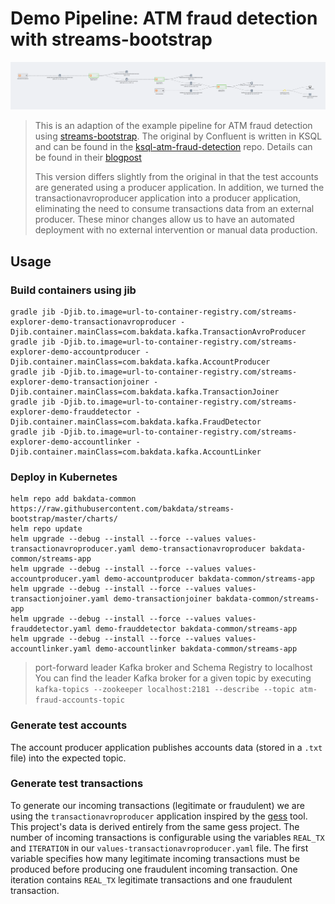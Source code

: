 # Demo Pipeline: ATM fraud detection with streams-bootstrap

![demo-pipeline](https://github.com/bakdata/streams-explorer/blob/main/screens/demo-pipeline.png?raw=true)

> This is an adaption of the example pipeline for ATM fraud detection using [streams-bootstrap](https://github.com/bakdata/streams-bootstrap). The original by Confluent is written in KSQL and can be found in the [ksql-atm-fraud-detection](https://github.com/confluentinc/demo-scene/tree/master/ksql-atm-fraud-detection) repo. Details can be found in their [blogpost](https://www.confluent.io/blog/atm-fraud-detection-apache-kafka-ksql/)
>
> This version differs slightly from the original in that the test accounts are generated using a producer application.
> In addition, we turned the transactionavroproducer application into a producer application, eliminating the need to consume transactions data from an external producer.
> These minor changes allow us to have an automated deployment with no external intervention or manual data production.

## Usage

### Build containers using jib

```shell
gradle jib -Djib.to.image=url-to-container-registry.com/streams-explorer-demo-transactionavroproducer -Djib.container.mainClass=com.bakdata.kafka.TransactionAvroProducer
gradle jib -Djib.to.image=url-to-container-registry.com/streams-explorer-demo-accountproducer -Djib.container.mainClass=com.bakdata.kafka.AccountProducer
gradle jib -Djib.to.image=url-to-container-registry.com/streams-explorer-demo-transactionjoiner -Djib.container.mainClass=com.bakdata.kafka.TransactionJoiner
gradle jib -Djib.to.image=url-to-container-registry.com/streams-explorer-demo-frauddetector -Djib.container.mainClass=com.bakdata.kafka.FraudDetector
gradle jib -Djib.to.image=url-to-container-registry.com/streams-explorer-demo-accountlinker -Djib.container.mainClass=com.bakdata.kafka.AccountLinker
```

### Deploy in Kubernetes

```shell
helm repo add bakdata-common https://raw.githubusercontent.com/bakdata/streams-bootstrap/master/charts/
helm repo update
helm upgrade --debug --install --force --values values-transactionavroproducer.yaml demo-transactionavroproducer bakdata-common/streams-app
helm upgrade --debug --install --force --values values-accountproducer.yaml demo-accountproducer bakdata-common/streams-app
helm upgrade --debug --install --force --values values-transactionjoiner.yaml demo-transactionjoiner bakdata-common/streams-app
helm upgrade --debug --install --force --values values-frauddetector.yaml demo-frauddetector bakdata-common/streams-app
helm upgrade --debug --install --force --values values-accountlinker.yaml demo-accountlinker bakdata-common/streams-app
```

> port-forward leader Kafka broker and Schema Registry to localhost
> You can find the leader Kafka broker for a given topic by executing `kafka-topics --zookeeper localhost:2181 --describe --topic atm-fraud-accounts-topic`

### Generate test accounts

The account producer application publishes accounts data (stored in a `.txt` file) into the expected topic.

### Generate test transactions

To generate our incoming transactions (legitimate or fraudulent) we are using the `transactionavroproducer` application inspired by the [gess](https://github.com/rmoff/gess) tool. This project's data is derived entirely from the same gess project.
The number of incoming transactions is configurable using the variables `REAL_TX` and `ITERATION` in our `values-transactionavroproducer.yaml` file.
The first variable specifies how many legitimate incoming transactions must be produced before producing one fraudulent incoming transaction.
One iteration contains `REAL_TX` legitimate transactions and one fraudulent transaction.
